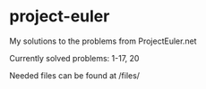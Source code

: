 # project-euler
My solutions to the problems from ProjectEuler.net

Currently solved problems: 1-17, 20


Needed files can be found at /files/
